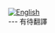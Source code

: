 [![English](https://img.shields.io/badge/Language-English-blue.svg)](https://github.com/ryaeung/fushili/blob/main/README.md)<br>---
有待翻譯

